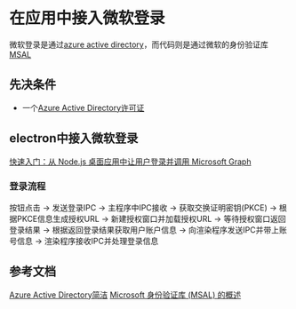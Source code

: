 # 在应用中接入微软登录
微软登录是通过[azure active directory](https://azure.microsoft.com/en-us/products/active-directory/)，而代码则是通过微软的身份验证库[MSAL](https://github.com/AzureAD/microsoft-authentication-library-for-js)
## 先决条件
- 一个[Azure Active Directory许可证](https://learn.microsoft.com/zh-cn/azure/active-directory/fundamentals/whatis#what-are-the-azure-ad-licenses)
## electron中接入微软登录
[快速入门：从 Node.js 桌面应用中让用户登录并调用 Microsoft Graph](https://learn.microsoft.com/zh-cn/azure/active-directory/develop/quickstart-desktop-app-nodejs-electron-sign-in)
### 登录流程
按钮点击 -> 发送登录IPC -> 主程序中IPC接收 -> 获取交换证明密钥(PKCE) -> 根据PKCE信息生成授权URL -> 新建授权窗口并加载授权URL -> 等待授权窗口返回登录结果 -> 根据返回登录结果获取用户账户信息 -> 向渲染程序发送IPC并带上账号信息 -> 渲染程序接收IPC并处理登录信息
## 参考文档
[Azure Active Directory简洁](https://learn.microsoft.com/zh-cn/azure/active-directory/fundamentals/whatis)
[Microsoft 身份验证库 (MSAL) 的概述](https://learn.microsoft.com/zh-cn/azure/active-directory/develop/msal-overview)